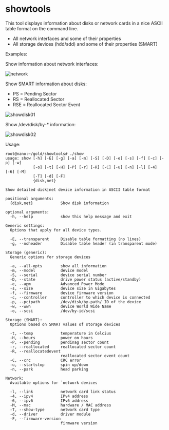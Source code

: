 # showtools

This tool displays information about disks or network cards in a nice
ASCII table format on the command line. 

- All network interfaces and some of their properties
- All storage devices (hdd/sdd) and some of their properties (SMART)

Examples:

Show information about network interfaces:

![network][netw]

[netw]: http://louwrentius.com/static/images/shownet.png

Show SMART information about disks:

- PS = Pending Sector
- RS = Reallocated Sector
- RSE = Reallocated Sector Event

![showdisk01][1]

[1]: http://louwrentius.com/static/images/showdisk01.png

Show /dev/disk/by-\* information:

![showdisk02][2]

[2]: http://louwrentius.com/static/images/showdisk02.png

Usage:

    root@nano:~/gold/showtools# ./show
    usage: show [-h] [-E] [-g] [-a] [-m] [-S] [-D] [-e] [-s] [-f] [-c] [-p] [-w]
                [-o] [-t] [-H] [-P] [-r] [-R] [-C] [-u] [-n] [-l] [-4] [-6] [-M]
                [-T] [-d] [-F]
                {disk,net}

    Show detailed disk|net device information in ASCII table format

    positional arguments:
      {disk,net}            Show disk information

    optional arguments:
      -h, --help            show this help message and exit

    Generic settings:
      Options that apply for all device types.

      -E, --transparent     Disable table formatting (no lines)
      -g, --noheader        Disable table header (in transparent mode)

    Storage (generic):
      Generic options for storage devices

      -a, --all-opts        show all information
      -m, --model           device model
      -S, --serial          device serial number
      -D, --state           drive power status (active/standby)
      -e, --apm             Advanced Power Mode
      -s, --size            device size in Gigabytes
      -f, --firmware        device firmware version
      -c, --controller      controller to which device is connected
      -p, --pcipath         /dev/disk/by-path/ ID of the device
      -w, --wwn             device World Wide Name
      -o, --scsi            /dev/by-id/scsi

    Storage (SMART):
      Options based on SMART values of storage devices

      -t, --temp            temperature in Celcius
      -H, --hours           power on hours
      -P, --pending         pendinag sector count
      -r, --reallocated     reallocated sector count
      -R, --reallocatedevent
                            reallocated sector event count
      -C, --crc             CRC error
      -u, --startstop       spin up/down
      -n, --park            head parking

    Network:
      Available options for `network devices

      -l, --link            network card link status
      -4, --ipv4            IPv4 address
      -6, --ipv6            IPv6 address
      -M, --mac             hardware / MAC address
      -T, --show-type       network card type
      -d, --driver          driver module
      -F, --firmware-version
                            firmware version

